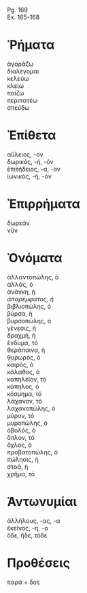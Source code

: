 Pg. 169   
Ex. 165-168  
# Ῥήματα  
ἀγοράζω  
διαλέγομαι  
κελεύω  
κλείω  
παίζω  
περιπατέω  
σπεύδω  
# Ἐπίθετα  
αὔλειος, -ον  
δωρικός, -ή, -όν  
ἐπιτήδειος, -α, -ον  
ἰωνικός, -ή, -όν  
# Ἐπιρρήματα  
δωρεάν  
νῦν  
# Ὀνόματα  
ἀλλαντοπώλης, ὁ  
ἀλλᾶς, ὁ  
ἀνάγκη, ἡ  
_ἀπαρέμφατος, ἡ_  
βιβλιοπώλης, ὁ  
βύρσα, ἡ  
βυρσοπώλης, ὁ  
γένεσις, ἡ  
δραχμή, ἡ  
ἔνδυμα, τό  
θεράπαινα, ἡ  
θυρωρός, ὁ  
καιρός, ὁ  
κάλαθος, ὁ  
καπηλεῖον, τό  
κάπηλος, ὁ  
κόσμημα, τό  
λάχανον, τό  
λαχανοπώλης, ὁ  
μύρον, τό  
μυροπώλης, ὁ  
ὀβολός, ὁ  
ὅπλον, τό  
ὄχλος, ὁ  
προβατοπώλης, ὁ  
πώλησις, ἡ  
στοά, ἡ  
χρῆμα, τό  
# Ἀντωνυμίαι  
ἀλλήλους, -ας, -α  
ἐκεῖνος, -η, -ο  
ὅδε, ἥδε, τόδε  
# Προθέσεις  
παρά + δοτ.